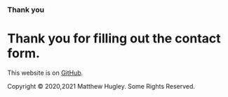 ### **Thank you**

# Thank you for filling out the contact form.

This website is on [GitHub](https://github.com/mhmatthewhugley/website-mh-01).

Copyright © 2020,2021 Matthew Hugley. Some Rights Reserved.
